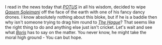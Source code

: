 I read in the news today that [_POTUS_](https://en.wikipedia.org/wiki/President_of_the_United_States "President of the United States") in all his wisdom, decided to wipe [_Qasem Soleimani_](https://en.wikipedia.org/wiki/Qasem_Soleimani "He had four children: two sons and two daughters") off the face of the earth with one of his fancy dancy drones. I know absolutely nothing about this bloke, but if he is a baddie then why isn't someone trying to drag him round to [_The Hague_](https://en.wikipedia.org/wiki/The_Hague "The home of international law and arbitration")? That seems like the right thing to do and anything else just isn't cricket. Let's wait and see what [_Boris_](https://en.wikipedia.org/wiki/Boris_Johnson "Born in New York City to upper-middle class British parents") has to say on the matter. You never know, he might take the moral high ground - You can but hope. 
